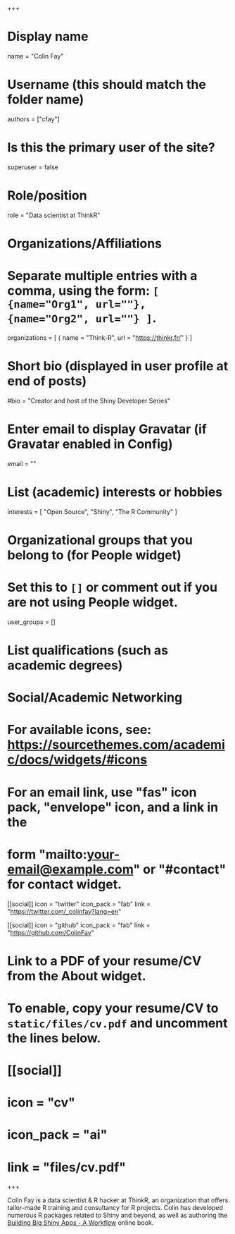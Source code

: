 +++
# Display name
name = "Colin Fay"

# Username (this should match the folder name)
authors = ["cfay"]

# Is this the primary user of the site?
superuser = false

# Role/position
role = "Data scientist at ThinkR"

# Organizations/Affiliations
#   Separate multiple entries with a comma, using the form: `[ {name="Org1", url=""}, {name="Org2", url=""} ]`.
organizations = [ { name = "Think-R", url = "https://thinkr.fr/" } ]

# Short bio (displayed in user profile at end of posts)
#bio = "Creator and host of the Shiny Developer Series"

# Enter email to display Gravatar (if Gravatar enabled in Config)
email = ""

# List (academic) interests or hobbies
interests = [
  "Open Source",
  "Shiny",
  "The R Community"
]

# Organizational groups that you belong to (for People widget)
#   Set this to `[]` or comment out if you are not using People widget.
user_groups = []

# List qualifications (such as academic degrees)

# Social/Academic Networking
# For available icons, see: https://sourcethemes.com/academic/docs/widgets/#icons
#   For an email link, use "fas" icon pack, "envelope" icon, and a link in the
#   form "mailto:your-email@example.com" or "#contact" for contact widget.

[[social]]
  icon = "twitter"
  icon_pack = "fab"
  link = "https://twitter.com/_colinfay?lang=en"
  
[[social]]
  icon = "github"
  icon_pack = "fab"
  link = "https://github.com/ColinFay"

# Link to a PDF of your resume/CV from the About widget.
# To enable, copy your resume/CV to `static/files/cv.pdf` and uncomment the lines below.
# [[social]]
#   icon = "cv"
#   icon_pack = "ai"
#   link = "files/cv.pdf"

+++

Colin Fay is a data scientist & R hacker at ThinkR, an organization that offers tailor-made R training and consultancy for R projects.  Colin has developed numerous R packages related to Shiny and beyond, as well as authoring the [Building Big Shiny Apps - A Workflow](https://thinkr-open.github.io/building-shiny-apps-workflow/) online book.


